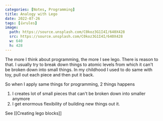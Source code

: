 ```yaml
---
categories: [Notes, Programming]
title: Analogy with Lego
date: 2022-07-26
tags: [👍rules]
image:
  path: https://source.unsplash.com/C0koz3G1I4I/640X428
  src: https://source.unsplash.com/C0koz3G1I4I/640X428
  w: 640
  h: 428
---
```


The more I think about programming, the more I see lego. There is reason to that. I usually try to break down things to atomic levels from which it can't be broken down into small things.
In my childhood I used to do same with toy, pull out each piece and then put it back.

So when I apply same things for programming, 2 things happens

1. I creates lot of small pieces that can't be broken down  into smaller anymore
2. I get enormous flexibility of building new things out it.

See [[Creating lego blocks]]
